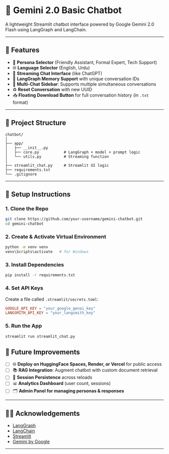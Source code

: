 # 🤖 Gemini 2.0 Basic Chatbot

A lightweight Streamlit chatbot interface powered by Google Gemini 2.0 Flash using LangGraph and LangChain.

---

## 🚀 Features

- 📌 **Persona Selector** (Friendly Assistant, Formal Expert, Tech Support)
- 🌐 **Language Selector** (English, Urdu)
- 💬 **Streaming Chat Interface** (like ChatGPT)
- 🧠 **LangGraph Memory Support** with unique conversation IDs
- 🧾 **Multi-Chat Sidebar**: Supports multiple simultaneous conversations
- ♻️ **Reset Conversation** with new UUID
- 📥 **Floating Download Button** for full conversation history (in `.txt` format)

---

## 📁 Project Structure

```
chatbot/
│
├── app/
│   ├── __init__.py
│   ├── core.py           # LangGraph + model + prompt logic
│   └── utils.py          # Streaming function
│
├── streamlit_chat.py     # Streamlit UI logic
├── requirements.txt
└── .gitignore
```

---

## 🔧 Setup Instructions

### 1. Clone the Repo

```bash
git clone https://github.com/your-username/gemini-chatbot.git
cd gemini-chatbot
```

### 2. Create & Activate Virtual Environment

```bash
python -m venv venv
venv\Scripts\activate   # for Windows
```

### 3. Install Dependencies

```bash
pip install -r requirements.txt
```

### 4. Set API Keys

Create a file called `.streamlit/secrets.toml`:

```toml
GOOGLE_API_KEY = "your_google_genai_key"
LANGSMITH_API_KEY = "your_langsmith_key"
```

### 5. Run the App

```bash
streamlit run streamlit_chat.py
```


## 📌 Future Improvements

* [ ] 🌐 **Deploy on HuggingFace Spaces, Render, or Vercel** for public access
* [ ] 📚 **RAG Integration**: Augment chatbot with custom document retrieval
* [ ] 🧠 **Session Persistence** across reloads
* [ ] 📊 **Analytics Dashboard** (user count, sessions)
* [ ] 🗂️ **Admin Panel for managing personas & responses**

---




## 🙋‍♂️ Acknowledgements

* [LangGraph](https://github.com/langchain-ai/langgraph)
* [LangChain](https://www.langchain.com/)
* [Streamlit](https://streamlit.io/)
* [Gemini by Google](https://ai.google.dev/)

---


